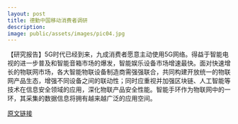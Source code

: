 ```yaml
---
layout: post
title: 德勤中国移动消费者调研
description: 
image: public/assets/images/pic04.jpg
---
```


【研究报告】5G时代已经到来，九成消费者愿意主动使用5G网络。得益于智能电视的进一步普及和智能音箱市场的爆发，智能娱乐设备市场增速最快。面对快速增长的物联网市场，各大智能物联设备制造商需强强联合，共同构建开放统一的物联网产品生态，增强不同设备之间的联动性；同时应重视并加强区块链、人工智能等技术在信息安全领域的应用，深化物联产品安全性能。智能手环作为物联网中的一环，其采集的数据信息将拥有越来越广泛的应用空间。

[原文链接](https://www2.deloitte.com/cn/zh/pages/technology-media-and-telecommunications/articles/tmt-china-mobile-consumer-survey-2019.html)

